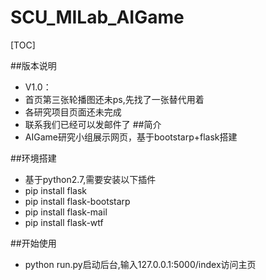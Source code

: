 # SCU_MILab_AIGame
[TOC]

##版本说明
- V1.0：
 - 首页第三张轮播图还未ps,先找了一张替代用着
 - 各研究项目页面还未完成
 - 联系我们已经可以发邮件了
##简介
- AIGame研究小组展示网页，基于bootstarp+flask搭建

##环境搭建
- 基于python2.7,需要安装以下插件
 - pip install flask
 - pip install flask-bootstarp
 - pip install flask-mail
 - pip install flask-wtf

##开始使用
- python run.py启动后台,输入127.0.0.1:5000/index访问主页
